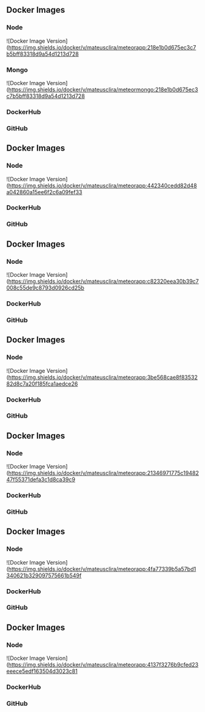 ## Docker Images

### Node

![Docker Image Version](https://img.shields.io/docker/v/mateusclira/meteorapp:218e1b0d675ec3c7b5bff83318d9a54d1213d728

### Mongo

![Docker Image Version](https://img.shields.io/docker/v/mateusclira/meteormongo:218e1b0d675ec3c7b5bff83318d9a54d1213d728

### DockerHub

### GitHub

## Docker Images

### Node

![Docker Image Version](https://img.shields.io/docker/v/mateusclira/meteorapp:442340cedd82d48a042860a15ee6f2c6a09fef33

### DockerHub

### GitHub

## Docker Images

### Node

![Docker Image Version](https://img.shields.io/docker/v/mateusclira/meteorapp:c82320eea30b39c7008c55de9c8793d0926cd25b

### DockerHub

### GitHub

## Docker Images

### Node

![Docker Image Version](https://img.shields.io/docker/v/mateusclira/meteorapp:3be568cae8f8353282d8c7a20f185fca1aedce26

### DockerHub

### GitHub

## Docker Images

### Node

![Docker Image Version](https://img.shields.io/docker/v/mateusclira/meteorapp:21346971775c1948247f55371defa3c1d8ca39c9

### DockerHub

### GitHub

## Docker Images

### Node

![Docker Image Version](https://img.shields.io/docker/v/mateusclira/meteorapp:4fa77339b5a57bd1340621b329097575661b549f

### DockerHub

### GitHub

## Docker Images

### Node

![Docker Image Version](https://img.shields.io/docker/v/mateusclira/meteorapp:4137f3276b9cfed23eeece5edf163504d3023c81

### DockerHub

### GitHub

